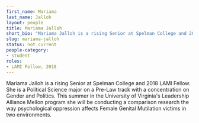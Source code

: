 ```yaml
---
first_name: Mariama
last_name: Jalloh
layout: people
title: Mariama Jalloh
short_bio: "Mariama Jalloh is a rising Senior at Spelman College and 2018 LAMI Fellow."
slug: mariama-jalloh
status: not_current
people-category:
- student
roles:
- LAMI Fellow, 2018
---
```

Mariama Jalloh is a rising Senior at Spelman College and 2018 LAMI Fellow. She is a Political Science major on a Pre-Law track with a concentration on Gender and Politics. This summer in the University of Virginia's Leadership Alliance Mellon program she will be conducting a comparison research the way psychological oppression affects Female Genital Mutilation victims in two environments. 
